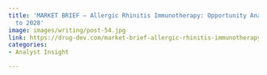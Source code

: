 ```yaml
---
title: 'MARKET BRIEF – Allergic Rhinitis Immunotherapy: Opportunity Analysis & Forecasts
  to 2028'
image: images/writing/post-54.jpg
link: https://drug-dev.com/market-brief-allergic-rhinitis-immunotherapy-opportunity-analysis-forecasts-to-2028/
categories:
- Analyst Insight

---
```


